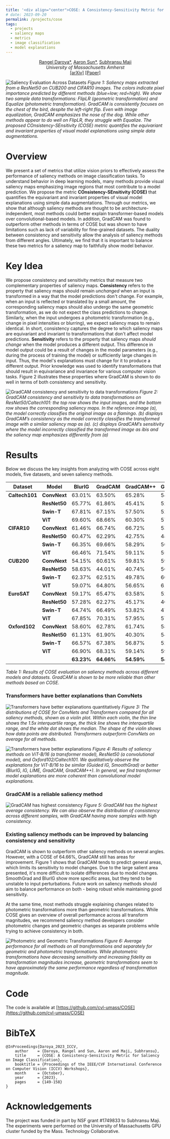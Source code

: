 ```yaml
---
title: '<div align="center">COSE: A Consistency-Sensitivity Metric for Saliency on Image Classification</div>'
# date: 2023-09-20
permalink: /projects/cose
tags:
  - projects
  - saliency maps
  - metrics
  - image classification
  - model explanations
---
```


<div align="center">

<!-- Rangel Daroya*, [Aaron Sun*](https://aaronsun1030.github.io), [Subhransu Maji](https://people.cs.umass.edu/~smaji/index.html) <br/> -->
<a href="https://rangeldaroya.github.io/">Rangel Daroya*</a>, <a href="https://aaronsun1030.github.io">Aaron Sun*</a>, <a href="https://people.cs.umass.edu/~smaji/index.html">Subhransu Maji</a> <br/>
<em> University of Massachusetts Amherst </em> <br/>
<a href="https://arxiv.org/abs/2309.10989">[arXiv]</a> <a href="https://openaccess.thecvf.com/content/ICCV2023W/VIPriors/html/Daroya_COSE_A_Consistency-Sensitivity_Metric_for_Saliency_on_Image_Classification_ICCVW_2023_paper.html">[Paper]</a>  <br/>  
<!-- [[arXiv Paper]](https://arxiv.org/abs/2309.10989) <br/> -->

</div>

![Saliency Evaluation Across Datasets](https://rangeldaroya.github.io/files/cose_saliency-methods-dataset-transforms.png)
*Figure 1: Saliency maps extracted from a ResNet50 on CUB200 and CIFAR10 images. The colors indicate pixel importance predicted by different methods (blue=low; red=high). We show two sample data transformations: FlipLR (geometric transformation) and Equalize (photometric transformation). GradCAM is consistently focuses on the chest of the bird, despite the left-right flip. Even with image equalization, GradCAM emphasizes the nose of the dog. While other methods appear to do well on FlipLR, they struggle with Equalize. The proposed COnsistency-SEnsitivity (COSE) metric quantifies the equivariant and invariant properties of visual model explanations using simple data augmentations.*

# Overview
We present a set of metrics that utilize vision priors to effectively assess the performance of saliency methods on image classification tasks. To understand behavior in deep learning models, many methods provide visual saliency maps emphasizing image regions that most contribute to a model prediction. We propose the metric **COnsistency-SEnsitivity (COSE)** that quantifies the equivariant and invariant properties of visual model explanations using simple data augmentations. Through our metrics, we show that although saliency methods are thought to be architecture-independent, most methods could better explain transformer-based models over convolutional-based models. In addition, GradCAM was found to outperform other methods in terms of COSE but was shown to have limitations such as lack of variability for fine-grained datasets. The duality between consistency and sensitivity allow the analysis of saliency methods from different angles. Ultimately, we find that it is important to balance these two metrics for a saliency map to faithfully show model behavior.

# Key Idea
We propose consistency and sensitivity metrics that measure two complementary properties of saliency maps. 
**Consistency** refers to the property that saliency maps should remain _unchanged_ when an input is transformed in a way that the model predictions don't change. For example, when an input is reflected or translated by a small amount, the corresponding saliency maps should also undergo the same geometric transformation, as we do not expect the class predictions to change. Similarly, when the input undergoes a photometric transformation (e.g., change in pixel intensities or blurring), we expect saliency maps to remain identical.  In short, consistency captures the degree to which saliency maps are equivariant and invariant to transformations that don't affect model predictions. **Sensitivity** refers to the property that saliency maps _should change_ when the model produces a different output. This difference in model output could be a result of changes in the model parameters (e.g., during the process of training the model) or sufficiently large changes in input. Thus, the model's explanations must change for it to produce a different output. Prior knowledge was used to identify transformations that should result in equivariance and invariance for various computer vision tasks. Figure 2 illustrates these properties where GradCAM is shown to do well in terms of both consistency and sensitivity.

![GradCAM consistency and sensitivity to data transformations](https://rangeldaroya.github.io/files/cose_data_transform.png)
*Figure 2: GradCAM consistency and sensitivity to data transformations on ResNet50/Caltech101: the top row shows the input images, and the bottom row shows the corresponding saliency maps. In the reference image (a), the model correctly classifies the original image as a flamingo. (b) displays GradCAM’s consistency as the model correctly classifies the transformed image with a similar saliency map as (a). (c) displays GradCAM’s sensitivity where the model incorrectly classified the transformed image as ibis and the saliency map emphasizes differently from (a)*

# Results
Below we discuss the key insights from analyzing with COSE across eight models, five datasets, and seven saliency methods.


| **Dataset** 	| **Model** 	| **BlurIG** 	| **GradCAM** 	| **GradCAM++** 	| **GuidedIG** 	| **IG** 	| **LIME** 	| **SmoothGrad** 	|
|---	|---	|---	|---	|---	|---	|---	|---	|---	|
| **Caltech101** 	| **ConvNext** 	| 63.01% 	| 63.50% 	| 65.28% 	| 54.25% 	| 62.53% 	| 61.51% 	| 60.90% 	|
|  	| **ResNet50** 	| 65.77% 	| 61.86% 	| 45.41% 	| 52.41% 	| 58.80% 	| 56.69% 	| 59.60% 	|
|  	| **Swin-T** 	| 67.81% 	| 67.15% 	| 57.50% 	| 52.54% 	| 64.68% 	| 63.17% 	| 61.95% 	|
|  	| **ViT** 	| 69.60% 	| 68.66% 	| 60.30% 	| 57.48% 	| 66.67% 	| 61.12% 	| 66.41% 	|
| **CIFAR10** 	| **ConvNext** 	| 61.46% 	| 66.74% 	| 66.72% 	| 53.02% 	| 60.91% 	| 62.06% 	| 58.85% 	|
|  	| **ResNet50** 	| 60.47% 	| 62.29% 	| 42.75% 	| 48.27% 	| 51.20% 	| 59.86% 	| 52.02% 	|
|  	| **Swin-T** 	| 66.35% 	| 69.66% 	| 58.29% 	| 50.11% 	| 63.05% 	| 65.76% 	| 56.95% 	|
|  	| **ViT** 	| 66.46% 	| 71.54% 	| 59.11% 	| 55.72% 	| 66.68% 	| 63.85% 	| 61.00% 	|
| **CUB200** 	| **ConvNext** 	| 54.15% 	| 60.61% 	| 59.81% 	| 59.59% 	| 61.20% 	| 56.90% 	| 47.89% 	|
|  	| **ResNet50** 	| 58.63% 	| 44.01% 	| 40.74% 	| 56.50% 	| 60.05% 	| 55.50% 	| 52.38% 	|
|  	| **Swin-T** 	| 62.37% 	| 62.51% 	| 49.78% 	| 60.14% 	| 64.02% 	| 59.06% 	| 56.05% 	|
|  	| **ViT** 	| 59.07% 	| 64.80% 	| 56.65% 	| 61.26% 	| 60.42% 	| 58.31% 	| 53.70% 	|
| **EuroSAT** 	| **ConvNext** 	| 59.17% 	| 65.47% 	| 63.58% 	| 52.83% 	| 61.45% 	| 60.23% 	| 57.17% 	|
|  	| **ResNet50** 	| 57.28% 	| 62.27% 	| 45.17% 	| 40.87% 	| 46.14% 	| 59.47% 	| 47.96% 	|
|  	| **Swin-T** 	| 64.74% 	| 66.49% 	| 53.82% 	| 47.51% 	| 61.99% 	| 59.60% 	| 60.43% 	|
|  	| **ViT** 	| 67.85% 	| 70.31% 	| 57.95% 	| 57.90% 	| 68.12% 	| 60.63% 	| 62.48% 	|
| **Oxford102** 	| **ConvNext** 	| 58.60% 	| 62.78% 	| 61.74% 	| 58.73% 	| 60.71% 	| 57.23% 	| 57.77% 	|
|  	| **ResNet50** 	| 61.13% 	| 61.90% 	| 40.30% 	| 54.93% 	| 55.07% 	| 58.32% 	| 56.60% 	|
|  	| **Swin-T** 	| 66.57% 	| 67.38% 	| 56.87% 	| 52.86% 	| 63.42% 	| 62.06% 	| 59.41% 	|
|  	| **ViT** 	| 66.90% 	| 68.31% 	| 59.14% 	| 59.67% 	| 65.92% 	| 61.44% 	| 62.95% 	|
|  	|  	| **63.23%** 	| **64.66%** 	| **54.59%** 	| **54.73%** 	| **61.33%** 	| **60.11%** 	| **57.94%** 	|

*Table 1: Results of COSE evaluation on saliency methods across different models and datasets. GradCAM is shown to be more reliable than other methods based on COSE.*


### Transformers have better explanations than ConvNets

![Transformers have better explanations quantitatively](https://rangeldaroya.github.io/files/cose_transformer_convnet.png)
*Figure 3: The distributions of COSE for ConvNets and Transformers compared for all saliency methods, shown as a violin plot. Within each violin, the thin line shows the 1.5x interquartile range, the thick line shows the interquartile range, and the white dot shows the median. The shape of the violin shows how data points are distributed. Transformers outperform ConvNets on average for all methods.*

![Transformers have better explanations](https://rangeldaroya.github.io/files/cose_saliency-methods-models.png)
*Figure 4: Results of saliency methods on ViT-B/16 (a transformer model), ResNet50 (a convolutional model), and Oxford102/Caltech101. We qualitatively observe the explanations for ViT-B/16 to be similar (Guided IG, SmoothGrad) or better (BlurIG, IG, LIME, GradCAM, GradCAM++). In general, we find transformer model explanations are more coherent than convolutional model explanations.*

### GradCAM is a reliable saliency method
![GradCAM has highest consistency](https://rangeldaroya.github.io/files/cose_saliency-consistency.png)
*Figure 5: GradCAM has the highest average consistency. We can also observe the distribution of consistency across different samples, with GradCAM having more samples with high consistency.*


### Existing saliency methods can be improved by balancing consistency and sensitivity

GradCAM is shown to outperform other saliency methods on several angles. However, with a COSE of 64.66%, GradCAM still has areas for improvement. Figure 1 shows that GradCAM tends to predict general areas, which limits its sensitivity to model changes. Due to the large salient area presented, it's more difficult to isolate differences due to model changes. SmoothGrad and BlurIG show more specific areas, but they tend to be unstable to input perturbations. Future work on saliency methods should aim to balance performance on both - being robust while maintaining good sensitivity.

At the same time, most methods struggle explaining changes related to photometric transformations more than geometric transformations. While COSE gives an overview of overall performance across all transform magnitudes, we recommend saliency method developers consider photometric changes and geometric changes as separate problems while trying to achieve consistency in both.

![Photometric and Geometric Transformations](https://rangeldaroya.github.io/files/cose_transform_mag_ttype.png)
*Figure 6: Average performance for all methods on all transformations and separately for geometric and photometric transformations. While photometric transformations have decreasing sensitivity and increasing fidelity as transformation magnitudes increase, geometric transformations seem to have approximately the same performance regardless of transformation magnitude.*

# Code
The code is available at [https://github.com/cvl-umass/COSE](https://github.com/cvl-umass/COSE)

# BibTeX
```
@InProceedings{Daroya_2023_ICCV,
    author    = {Daroya, Rangel and Sun, Aaron and Maji, Subhransu},
    title     = {COSE: A Consistency-Sensitivity Metric for Saliency on Image Classification},
    booktitle = {Proceedings of the IEEE/CVF International Conference on Computer Vision (ICCV) Workshops},
    month     = {October},
    year      = {2023},
    pages     = {149-158}
}
```

# Acknowledgements
The project was funded in part by NSF grant #1749833 to Subhransu Maji. The experiments were performed on the University of Massachusetts GPU cluster funded by the Mass. Technology Collaborative.
